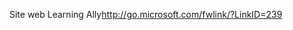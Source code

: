 <Token xmlns:xlink="http://www.w3.org/1999/xlink"><externalLink xmlns="http://ddue.schemas.microsoft.com/authoring/2003/5"><linkText>Site web Learning Ally</linkText><linkUri>http://go.microsoft.com/fwlink/?LinkID=239</linkUri></externalLink></Token>

<!--HONumber=Jun16_HO4-->


